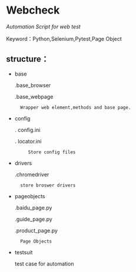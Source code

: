 # Webcheck #
*Automation Script for web test*

Keyword：Python,Selenium,Pytest,Page Object

## structure：
- base
    
    .base_browser
    
    .base_webpage
    
        Wrapper web element,methods and base page.
    
- config
   
   . config.ini
   
   . locator.ini 
   
           Store config files
   
- drivers
    
    .chromedriver
    
        store broswer drivers
    
- pageobjects

    .baidu_page.py
    
    .guide_page.py
    
    .product_page.py
    
        Page Objects
    
- testsuit
    
    test case for automation 
